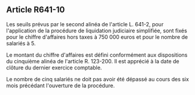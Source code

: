 Article R641-10
----
Les seuils prévus par le second alinéa de l'article L. 641-2, pour l'application
de la procédure de liquidation judiciaire simplifiée, sont fixés pour le chiffre
d'affaires hors taxes à 750 000 euros et pour le nombre de salariés à 5.

Le montant du chiffre d'affaires est défini conformément aux dispositions du
cinquième alinéa de l'article R. 123-200. Il est apprécié à la date de clôture
du dernier exercice comptable.

Le nombre de cinq salariés ne doit pas avoir été dépassé au cours des six mois
précédant l'ouverture de la procédure.
